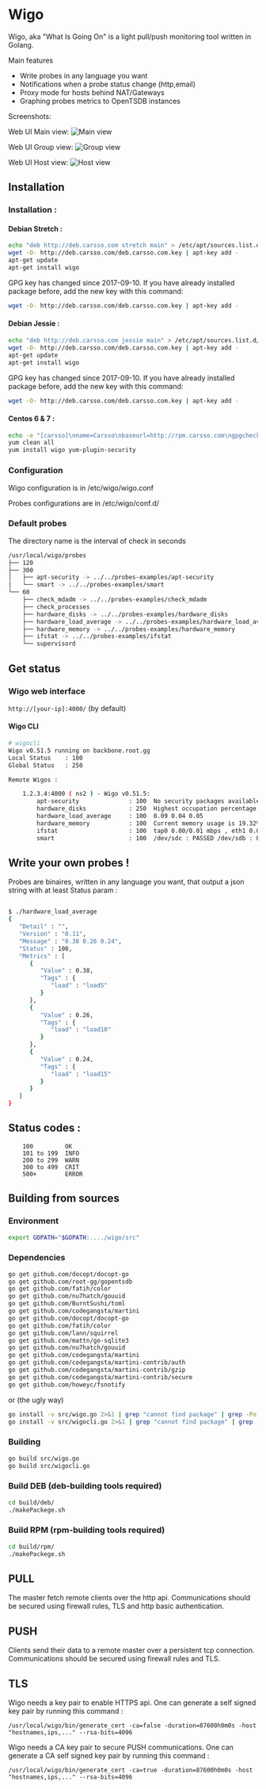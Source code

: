 Wigo
=========

Wigo, aka "What Is Going On" is a light pull/push monitoring tool written in Golang.

Main features

  - Write probes in any language you want
  - Notifications when a probe status change (http,email)
  - Proxy mode for hosts behind NAT/Gateways
  - Graphing probes metrics to OpenTSDB instances

Screenshots:

Web UI Main view:
![Main view](http://pix.toile-libre.org/upload/original/1452263131.png)

Web UI Group view:
![Group view](http://pix.toile-libre.org/upload/original/1452263323.png)

Web UI Host view:
![Host view](http://pix.toile-libre.org/upload/original/1452263238.png)


Installation
--------------

### Installation :

#### Debian Stretch :
```sh
echo "deb http://deb.carsso.com stretch main" > /etc/apt/sources.list.d/deb.carsso.com.list
wget -O- http://deb.carsso.com/deb.carsso.com.key | apt-key add -
apt-get update
apt-get install wigo
```
GPG key has changed since 2017-09-10.
If you have already installed package before, add the new key with this command: 
```sh
wget -O- http://deb.carsso.com/deb.carsso.com.key | apt-key add -
```

#### Debian Jessie :
```sh
echo "deb http://deb.carsso.com jessie main" > /etc/apt/sources.list.d/deb.carsso.com.list
wget -O- http://deb.carsso.com/deb.carsso.com.key | apt-key add -
apt-get update
apt-get install wigo
```
GPG key has changed since 2017-09-10.
If you have already installed package before, add the new key with this command: 
```sh
wget -O- http://deb.carsso.com/deb.carsso.com.key | apt-key add -
```

#### Centos 6 & 7 :
```sh
echo -e "[carsso]\nname=Carsso\nbaseurl=http://rpm.carsso.com\ngpgcheck=0" > /etc/yum.repos.d/carsso.repo
yum clean all
yum install wigo yum-plugin-security
```

### Configuration

Wigo configuration is in /etc/wigo/wigo.conf

Probes configurations are in /etc/wigo/conf.d/

### Default probes 

The directory name is the interval of check in seconds

```sh
/usr/local/wigo/probes
├── 120
├── 300
│   ├── apt-security -> ../../probes-examples/apt-security
│   └── smart -> ../../probes-examples/smart
└── 60
    ├── check_mdadm -> ../../probes-examples/check_mdadm
    ├── check_processes
    ├── hardware_disks -> ../../probes-examples/hardware_disks
    ├── hardware_load_average -> ../../probes-examples/hardware_load_average
    ├── hardware_memory -> ../../probes-examples/hardware_memory
    ├── ifstat -> ../../probes-examples/ifstat
    └── supervisord

```

Get status
-----------

### Wigo web interface

`http://[your-ip]:4000/` (by default)


#### Wigo CLI


```sh
# wigocli
Wigo v0.51.5 running on backbone.root.gg 
Local Status    : 100
Global Status   : 250

Remote Wigos : 

    1.2.3.4:4000 ( ns2 ) - Wigo v0.51.5: 
        apt-security              : 100  No security packages availables
        hardware_disks            : 250  Highest occupation percentage is 93% in partition /dev/md0
        hardware_load_average     : 100  0.09 0.04 0.05
        hardware_memory           : 100  Current memory usage is 19.32%
        ifstat                    : 100  tap0 0.00/0.01 mbps , eth1 0.00/0.00 mbps , eth0 0.01/0.01 mbps , 
        smart                     : 100  /dev/sdc : PASSED /dev/sdb : PASSED 

```


Write your own probes !
-------------------------
Probes are binaires, written in any language you want, that output a json string with at least Status param :
```sh

$ ./hardware_load_average
{
   "Detail" : "",
   "Version" : "0.11",
   "Message" : "0.38 0.26 0.24",
   "Status" : 100,
   "Metrics" : [
      {
         "Value" : 0.38,
         "Tags" : {
            "load" : "load5"
         }
      },
      {
         "Value" : 0.26,
         "Tags" : {
            "load" : "load10"
         }
      },
      {
         "Value" : 0.24,
         "Tags" : {
            "load" : "load15"
         }
      }
   ]
}
```

Status codes :
--------------

```
    100         OK
    101 to 199  INFO
    200 to 299  WARN
    300 to 499  CRIT
    500+        ERROR
```

Building from sources
---------------------

### Environment
```sh
export GOPATH="$GOPATH:..../wigo/src"
```

### Dependencies
```sh
go get github.com/docopt/docopt-go
go get github.com/root-gg/gopentsdb
go get github.com/fatih/color
go get github.com/nu7hatch/gouuid
go get github.com/BurntSushi/toml
go get github.com/codegangsta/martini
go get github.com/docopt/docopt-go
go get github.com/fatih/color
go get github.com/lann/squirrel
go get github.com/mattn/go-sqlite3
go get github.com/nu7hatch/gouuid
go get github.com/codegangsta/martini
go get github.com/codegangsta/martini-contrib/auth
go get github.com/codegangsta/martini-contrib/gzip
go get github.com/codegangsta/martini-contrib/secure
go get github.com/howeyc/fsnotify
```
or (the ugly way)
```sh
go install -v src/wigo.go 2>&1 | grep "cannot find package" | grep -Po '"github.com.*"' | sed 's/"//g' | while read line; do go get "$line"; done
go install -v src/wigocli.go 2>&1 | grep "cannot find package" | grep -Po '"github.com.*"' | sed 's/"//g' | while read line; do go get "$line"; done
```

### Building
```sh
go build src/wigo.go
go build src/wigocli.go
```

### Build DEB (deb-building tools required)

```sh
cd build/deb/
./makePackege.sh
```

### Build RPM (rpm-building tools required)

```sh
cd build/rpm/
./makePackege.sh
```

PULL
----

The master fetch remote clients over the http api.
Communications should be secured using firewall rules, TLS and http basic authentication.

PUSH
----

Clients send their data to a remote master over a persistent tcp connection.
Communications should be secured using firewall rules and TLS.

TLS
---

Wigo needs a key pair to enable HTTPS api.
One can generate a self signed key pair by running this command :
```
/usr/local/wigo/bin/generate_cert -ca=false -duration=87600h0m0s -host "hostnames,ips,..." --rsa-bits=4096
```

Wigo needs a CA key pair to secure PUSH communications.
One can generate a CA self signed key pair by running this command :
```
/usr/local/wigo/bin/generate_cert -ca=true -duration=87600h0m0s -host "hostnames,ips,..." --rsa-bits=4096
```
